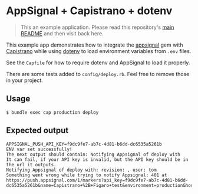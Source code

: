# AppSignal + Capistrano + dotenv

> This an example application. Please read this repository's [main
  README](../../blob/master/README.md) and then visit back here.

This example app demonstrates how to integrate the [appsignal][appsignal-gem]
gem with [Capistrano][capistrano] while using [dotenv][dotenv] to load
environment variables from `.env` files.

See the `Capfile` for how to require dotenv and AppSignal to load it
properly.

There are some tests added to `config/deploy.rb`. Feel free to remove those in
your project.

## Usage

```
$ bundle exec cap production deploy
```

## Expected output

```
APPSIGNAL_PUSH_API_KEY=f9dc9fe7-ab7c-4d81-b6dd-dc6535a5261b
ENV var set successfully!
The next output should contain: Notifying Appsignal of deploy with
It can fail, if your API key is invalid, but the API key should be in the url it outputs.
Notifying Appsignal of deploy with: revision: , user: tom
Something went wrong while trying to notify Appsignal: 401 at https://push.appsignal.com/1/markers?api_key=f9dc9fe7-ab7c-4d81-b6dd-dc6535a5261b&name=Capistrano+%2B+Figaro+test&environment=production&hostname=hostname.local&gem_version=1.3.6
```

[appsignal-gem]: https://github.com/appsignal/appsignal-ruby
[capistrano]: http://capistranorb.com/
[dotenv]: https://github.com/bkeepers/dotenv
